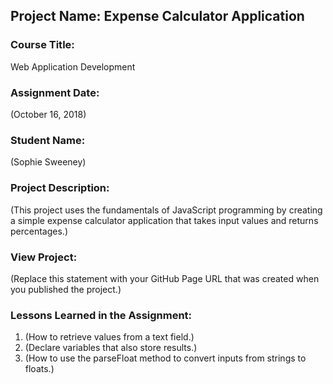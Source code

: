 ## Project Name:  Expense Calculator Application

### Course Title:
Web Application Development

### Assignment Date:  
(October 16, 2018)

### Student Name:  
(Sophie Sweeney)

### Project Description:
(This project uses the fundamentals of JavaScript programming by creating a simple expense calculator application that takes input values and returns percentages.)

### View Project:
(Replace this statement with your GitHub Page URL that was created when you 
 published the project.)

### Lessons Learned in the Assignment:
1. (How to retrieve values from a text field.)
2. (Declare variables that also store results.)
3. (How to use the parseFloat method to convert inputs from strings to floats.)



